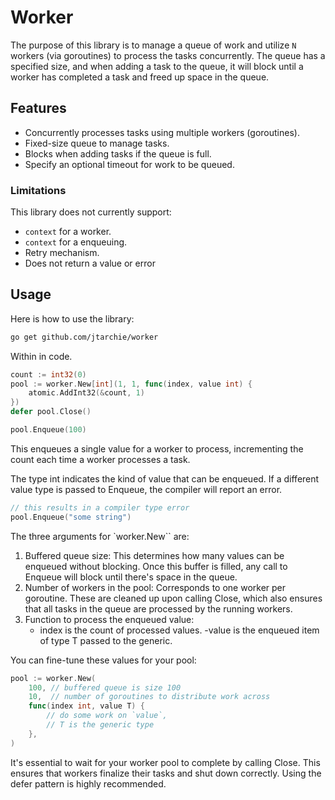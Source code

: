 # Worker

The purpose of this library is to manage a queue of work and utilize `N` workers
(via goroutines) to process the tasks concurrently. The queue has a specified
size, and when adding a task to the queue, it will block until a worker has
completed a task and freed up space in the queue.

## Features

- Concurrently processes tasks using multiple workers (goroutines).
- Fixed-size queue to manage tasks.
- Blocks when adding tasks if the queue is full.
- Specify an optional timeout for work to be queued.

### Limitations

This library does not currently support:

- `context` for a worker.
- `context` for a enqueuing.
- Retry mechanism.
- Does not return a value or error

## Usage

Here is how to use the library:

```bash
go get github.com/jtarchie/worker
```

Within in code.

```go
count := int32(0)
pool := worker.New[int](1, 1, func(index, value int) {
	atomic.AddInt32(&count, 1)
})
defer pool.Close()

pool.Enqueue(100)
```

This enqueues a single value for a worker to process, incrementing the count
each time a worker processes a task.

The type int indicates the kind of value that can be enqueued. If a different
value type is passed to Enqueue, the compiler will report an error.

```go
// this results in a compiler type error
pool.Enqueue("some string")
```

The three arguments for `worker.New`` are:

1. Buffered queue size: This determines how many values can be enqueued without
   blocking. Once this buffer is filled, any call to Enqueue will block until
   there's space in the queue.
2. Number of workers in the pool: Corresponds to one worker per goroutine. These
   are cleaned up upon calling Close, which also ensures that all tasks in the
   queue are processed by the running workers.
3. Function to process the enqueued value:
   - index is the count of processed values. -value is the enqueued item of type
     T passed to the generic.

You can fine-tune these values for your pool:

```go
pool := worker.New(
	100, // buffered queue is size 100
	10,  // number of goroutines to distribute work across 
	func(index int, value T) {
		// do some work on `value`,
		// T is the generic type
	},
)
```

It's essential to wait for your worker pool to complete by calling Close. This
ensures that workers finalize their tasks and shut down correctly. Using the
defer pattern is highly recommended.
